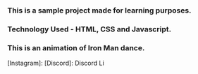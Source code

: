 ### This is a sample project made for learning purposes.
### Technology Used - HTML, CSS and Javascript.

### This is an animation of Iron Man dance.

[Instagram]:
[Discord]: Discord Li